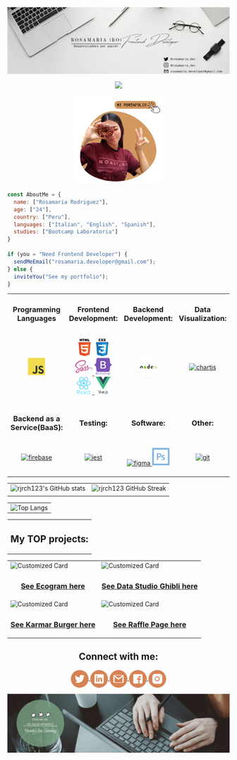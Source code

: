 
<div align="center">
  <img src="./img/Banner-Ro-White.png" width="800">

  ![](https://komarev.com/ghpvc/?username=RJRCH123&color=yellowgreen)

</div>

<div align="center">
  
<a href="https://rosamaria-portfolio.netlify.app/" target="_blank">
    <img align="center" title='Mi Portafolio' src="./img/Porta2.png" alt="Ro Portafolio" height="200" width="200" />
</a>

</div>

```js 
const AboutMe = {
  name: ["Rosamaria Rodriguez"],
  age: ["24"], 
  country: ["Peru"],
  languages: ["Italian", "English", "Spanish"],
  studies: ["Bootcamp Laboratoria"]
}

if (you = "Need Frontend Developer") {
  sendMeEmail("rosamaria.developer@gmail.com");
} else {
  inviteYou("See my portfolio");
}
```




<div align="center">

| | | | | 
|--|--|--|--|
| <h3 align="center">Programming Languages</h3> | <h3 align="center">Frontend Development:</h3> | <h3 align="center">Backend Development:</h3> |<h3 align="center">Data Visualization:</h3> | |
|<p align="center"><a href="https://developer.mozilla.org/en-US/docs/Web/JavaScript" target="_blank" rel="noreferrer"><img title='Javascript' src="https://raw.githubusercontent.com/devicons/devicon/master/icons/javascript/javascript-original.svg"   alt="javascript" width="40" height="40"/></a></p> | <p align="center"><a href="https://www.w3.org/html/" target="_blank" rel="noreferrer"><img title='Html5' src="https://raw.githubusercontent.com/devicons/devicon/master/icons/html5/html5-original-wordmark.svg"  alt="html5" width="40" height="40"/></a><a href="https://www.w3schools.com/css/" target="_blank" rel="noreferrer"><img title='Css3' src="https://raw.githubusercontent.com/devicons/devicon/master/icons/css3/css3-original-wordmark.svg" alt="css3"   width="40" height="40"/></a><a href="https://sass-lang.com" target="_blank" rel="noreferrer"><img title='Sass' src="https://raw.githubusercontent.com/devicons/devicon/master/icons/sass/sass-original.svg" alt="sass"  width="40" height="40"/></a><a href="https://getbootstrap.com" target="_blank" rel="noreferrer"> <img title='bootstrap' src="https://raw.githubusercontent.com/devicons/devicon/master/icons/bootstrap/bootstrap-plain-wordmark.svg" alt="Bootstrap" width="40" height="40"/> </a> <a href="https://reactjs.org/" target="_blank" rel="noreferrer"> <img title='React.js' src="https://raw.githubusercontent.com/devicons/devicon/master/icons/react/react-original-wordmark.svg" alt="react" width="40" height="40"/> </a> <a href="https://vuejs.org/" target="_blank" rel="noreferrer"> <img title='vuejs' src="https://raw.githubusercontent.com/devicons/devicon/master/icons/vuejs/vuejs-original-wordmark.svg" alt="Vuejs" width="40" height="40"/> </a></p> | <p align="center"><a href="https://nodejs.org" target="_blank" rel="noreferrer"> <img title='Node.js' src="https://raw.githubusercontent.com/devicons/devicon/master/icons/nodejs/nodejs-original-wordmark.svg"  alt="nodejs" width="40" height="40"/></a></p>|<p align="center"> <a href="https://www.chartjs.org" target="_blank" rel="noreferrer"> <img title='Chart.js' src="https://www.chartjs.org/media/logo-title.svg" alt="chartjs" width="40" height="40"/></a></p> | 
|<h3 align="center">Backend as a Service(BaaS):</h3> | <h3 align="center">Testing:</h3> |<h3 align="center">Software:</h3> | <h3 align="center">Other:</h3> | 
| <p align="center"><a href="https://firebase.google.com/" target="_blank" rel="noreferrer"><img title='Firebase' src="https://www.vectorlogo.zone/logos/firebase/firebase-icon.svg" alt="firebase" width="40" height="40"/> </a></p>| <p align="center"><a href="https://jestjs.io" target="_blank" rel="noreferrer"> <img title='Jest' src="https://www.vectorlogo.zone/logos/jestjsio/jestjsio-icon.svg" alt="jest" width="40" height="40"/></a> </p>|<p align="center"> <a href="https://www.figma.com/" target="_blank" rel="noreferrer"> <img title='Figma' src="https://www.vectorlogo.zone/logos/figma/figma-icon.svg" alt="figma" width="40" height="40"/> </a> <a href="https://www.photoshop.com/en" target="_blank" rel="noreferrer"> <img title='Photoshop' src="https://raw.githubusercontent.com/devicons/devicon/master/icons/photoshop/photoshop-line.svg"   alt="photoshop" width="40" height="40"/> </a></p>| <p align="center"> <a href="https://git-scm.com/" target="_blank" rel="noreferrer"> <img title='Git' src="https://www.vectorlogo.zone/logos/git-scm/git-scm-icon.svg" alt="git" width="40" height="40"/> </a> </p>| 
| | | | | 

</div>


<div align="center">

| | |
|--|--|
| ![rjrch123's GitHub stats](https://github-readme-stats.vercel.app/api?username=rjrch123&show_icons=true&theme=radical)| ![rjrch123 GitHub Streak](https://github-readme-streak-stats.herokuapp.com?user=RJRCH123&layout=compact&theme=radical) |
| | |
</div>

<div align="center">

| | 
|--|
| ![Top Langs](https://github-readme-stats.vercel.app/api/top-langs/?username=rjrch123&layout=compact&theme=radical) |

</div>

<div align="center">

|  | 
|--|
| <h2 align="center">My TOP projects:</h2> |

</div>

<div align="center">

| | |
|--|--|
|![Customized Card](https://github-readme-stats.vercel.app/api/pin?username=RJRCH123&repo=ECOGRAM-Social-network&title_color=fff&icon_color=f9f9f9&text_color=9f9f9f&bg_color=151515)|![Customized Card](https://github-readme-stats.vercel.app/api/pin?username=RJRCH123&repo=DATA-Studio-Ghibli&title_color=fff&icon_color=f9f9f9&text_color=9f9f9f&bg_color=151515)|
| <h3 align="center">[See Ecogram here](https://rjrch123.github.io/ECOGRAM-Social-network/)</h3>  | <h3 align="center">[See Data Studio Ghibli here](https://rjrch123.github.io/DATA-Studio-Ghibli/)</h3> |
| ![Customized Card](https://github-readme-stats.vercel.app/api/pin?username=RJRCH123&repo=LIM016-burger-queen&title_color=fff&icon_color=f9f9f9&text_color=9f9f9f&bg_color=151515)| ![Customized Card](https://github-readme-stats.vercel.app/api/pin?username=RJRCH123&repo=Raffle-page&title_color=fff&icon_color=f9f9f9&text_color=9f9f9f&bg_color=151515) |
| <h3 align="center">[See Karmar Burger here](https://karma-burguer.netlify.app/)</h3>  | <h3 align="center">[See Raffle Page here](https://rjrch123.github.io/Raffle-page/)</h3> |

</div>

<h2 align="center">Connect with me:</h2>
<p align="center">
  <a href="https://twitter.com/rosamaria_dev" target="_blank">
    <img align="center" title='Twitter' src="./img/twitter.png" alt="Twitter" height="40" width="40" />
  </a>
  <a href="https://www.linkedin.com/in/rosamaria-rodriguez/" target="_blank">
    <img align="center" title='LinkedIn' src="./img/linkedin.png" alt="Linkedin"  height="40" width="40" />
  </a>
  <a href="mailto:rosamaria.developer@gmail.com" target="_blank">
    <img align="center" title='Gmail' src="./img/gmail.png" alt="Gmail" height="40" width="40" />
  </a>
  <a href="https://fb.com/rouseblues16" target="_blank">
    <img align="center" title='Facebook' src="./img/facebook.png" alt="Facebook" height="40" width="40" />
  </a>
  <a href="https://www.instagram.com/rosamaria_dev/" target="_blank">
    <img align="center" title='Instagram' src="./img/instagram.png" alt="Instagram" height="40" width="40" />
  </a>
</p>

<div align="center">
  <img src="./img/img2.gif" width="800">
</div>




